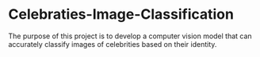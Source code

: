 # Celebraties-Image-Classification
The purpose of this project is to develop a computer vision model that can accurately classify images of celebrities based on their identity. 
